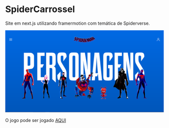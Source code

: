 # SpiderCarrossel

Site em next.js utilizando framermotion com temática de Spiderverse.

![Organização dos Arquivos](https://github.com/Igor-Wolf/SpiderCarrossel/blob/main/cover.png?raw=true)


O jogo pode ser jogado [AQUI](https://igor-wolf.github.io/Jogo-da-Memoria/)


